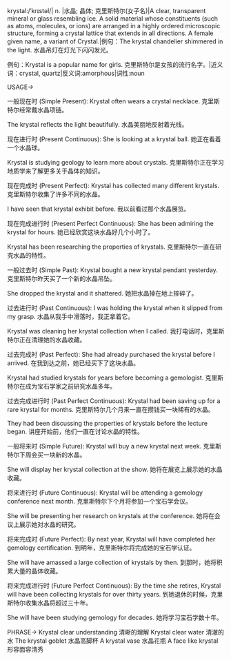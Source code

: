 krystal:/ˈkrɪstəl/| n. |水晶; 晶体; 克里斯特尔(女子名)|A clear, transparent mineral or glass resembling ice.  A solid material whose constituents (such as atoms, molecules, or ions) are arranged in a highly ordered microscopic structure, forming a crystal lattice that extends in all directions.  A female given name, a variant of Crystal.|例句：The krystal chandelier shimmered in the light. 水晶吊灯在灯光下闪闪发光。

例句：Krystal is a popular name for girls. 克里斯特尔是女孩的流行名字。|近义词：crystal, quartz|反义词:amorphous|词性:noun


USAGE->

一般现在时 (Simple Present):
Krystal often wears a crystal necklace.  克里斯特尔经常戴水晶项链。

The krystal reflects the light beautifully.  水晶美丽地反射着光线。


现在进行时 (Present Continuous):
She is looking at a krystal ball. 她正在看着一个水晶球。

Krystal is studying geology to learn more about crystals. 克里斯特尔正在学习地质学来了解更多关于晶体的知识。


现在完成时 (Present Perfect):
Krystal has collected many different krystals. 克里斯特尔收集了许多不同的水晶。

I have seen that krystal exhibit before. 我以前看过那个水晶展览。


现在完成进行时 (Present Perfect Continuous):
She has been admiring the krystal for hours. 她已经欣赏这块水晶好几个小时了。

Krystal has been researching the properties of krystals. 克里斯特尔一直在研究水晶的特性。


一般过去时 (Simple Past):
Krystal bought a new krystal pendant yesterday.  克里斯特尔昨天买了一个新的水晶吊坠。

She dropped the krystal and it shattered. 她把水晶掉在地上摔碎了。


过去进行时 (Past Continuous):
I was holding the krystal when it slipped from my grasp.  水晶从我手中滑落时，我正拿着它。

Krystal was cleaning her krystal collection when I called. 我打电话时，克里斯特尔正在清理她的水晶收藏。


过去完成时 (Past Perfect):
She had already purchased the krystal before I arrived. 在我到达之前，她已经买下了这块水晶。

Krystal had studied krystals for years before becoming a gemologist. 克里斯特尔在成为宝石学家之前研究水晶多年。


过去完成进行时 (Past Perfect Continuous):
Krystal had been saving up for a rare krystal for months.  克里斯特尔几个月来一直在攒钱买一块稀有的水晶。

They had been discussing the properties of krystals before the lecture began. 讲座开始前，他们一直在讨论水晶的特性。


一般将来时 (Simple Future):
Krystal will buy a new krystal next week.  克里斯特尔下周会买一块新的水晶。

She will display her krystal collection at the show. 她将在展览上展示她的水晶收藏。


将来进行时 (Future Continuous):
Krystal will be attending a gemology conference next month. 克里斯特尔下个月将参加一个宝石学会议。

She will be presenting her research on krystals at the conference. 她将在会议上展示她对水晶的研究。


将来完成时 (Future Perfect):
By next year, Krystal will have completed her gemology certification. 到明年，克里斯特尔将完成她的宝石学认证。

She will have amassed a large collection of krystals by then. 到那时，她将积累大量的晶体收藏。


将来完成进行时 (Future Perfect Continuous):
By the time she retires, Krystal will have been collecting krystals for over thirty years. 到她退休的时候，克里斯特尔收集水晶将超过三十年。

She will have been studying gemology for decades. 她将学习宝石学数十年。



PHRASE->
Krystal clear understanding  清晰的理解
Krystal clear water  清澈的水
The krystal goblet 水晶高脚杯
A krystal vase 水晶花瓶
A face like krystal  形容面容清秀


